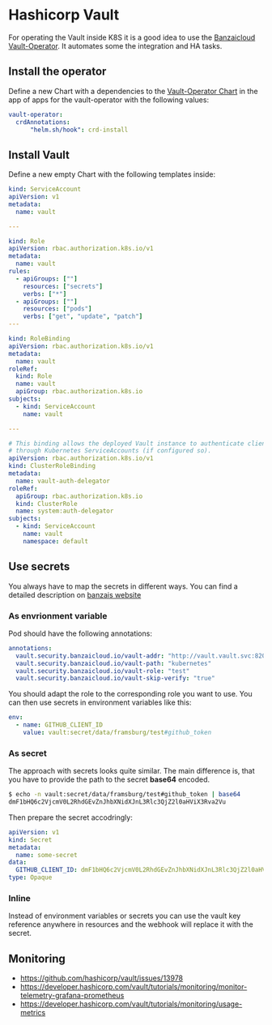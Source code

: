 # Hashicorp Vault

For operating the Vault inside K8S it is a good idea to use the [Banzaicloud Vault-Operator](https://github.com/banzaicloud/bank-vaults).
It automates some the integration and HA tasks.


## Install the operator

Define a new Chart with a dependencies to the
[Vault-Operator Chart](https://artifacthub.io/packages/helm/banzaicloud-stable/vault-operator)
in the app of apps for the vault-operator with the following values:

```yaml
vault-operator:
  crdAnnotations:
      "helm.sh/hook": crd-install
```

## Install Vault

Define a new empty Chart with the following templates inside:

```yaml:rbac.yaml
kind: ServiceAccount
apiVersion: v1
metadata:
  name: vault

---

kind: Role
apiVersion: rbac.authorization.k8s.io/v1
metadata:
  name: vault
rules:
  - apiGroups: [""]
    resources: ["secrets"]
    verbs: ["*"]
  - apiGroups: [""]
    resources: ["pods"]
    verbs: ["get", "update", "patch"]
---

kind: RoleBinding
apiVersion: rbac.authorization.k8s.io/v1
metadata:
  name: vault
roleRef:
  kind: Role
  name: vault
  apiGroup: rbac.authorization.k8s.io
subjects:
  - kind: ServiceAccount
    name: vault

---

# This binding allows the deployed Vault instance to authenticate clients
# through Kubernetes ServiceAccounts (if configured so).
apiVersion: rbac.authorization.k8s.io/v1
kind: ClusterRoleBinding
metadata:
  name: vault-auth-delegator
roleRef:
  apiGroup: rbac.authorization.k8s.io
  kind: ClusterRole
  name: system:auth-delegator
subjects:
  - kind: ServiceAccount
    name: vault
    namespace: default
```

## Use secrets

You always have to map the secrets in different ways. You can find a detailed
description on [banzais website](https://banzaicloud.com/docs/bank-vaults/mutating-webhook/)

### As envrionment variable

Pod should have the following annotations:

```yaml
annotations:
  vault.security.banzaicloud.io/vault-addr: "http://vault.vault.svc:8200"
  vault.security.banzaicloud.io/vault-path: "kubernetes"
  vault.security.banzaicloud.io/vault-role: "test"
  vault.security.banzaicloud.io/vault-skip-verify: "true"
```

You should adapt the role to the corresponding role you want to use.
You can then use secrets in environment variables like this:

```yaml
env:
  - name: GITHUB_CLIENT_ID
    value: vault:secret/data/framsburg/test#github_token
```

### As secret

The approach with secrets looks quite similar. The main difference is, that you
have to provide the path to the secret **base64** encoded.

```bash
$ echo -n vault:secret/data/framsburg/test#github_token | base64
dmF1bHQ6c2VjcmV0L2RhdGEvZnJhbXNidXJnL3Rlc3QjZ2l0aHViX3Rva2Vu
```

Then prepare the secret accodringly:

```yaml
apiVersion: v1
kind: Secret
metadata:
  name: some-secret
data:
  GITHUB_CLIENT_ID: dmF1bHQ6c2VjcmV0L2RhdGEvZnJhbXNidXJnL3Rlc3QjZ2l0aHViX3Rva2Vu
type: Opaque
```

### Inline

Instead of environment variables or secrets you can use the vault key reference
anywhere in resources and the webhook will replace it with the secret.


## Monitoring

* https://github.com/hashicorp/vault/issues/13978
* https://developer.hashicorp.com/vault/tutorials/monitoring/monitor-telemetry-grafana-prometheus
* https://developer.hashicorp.com/vault/tutorials/monitoring/usage-metrics
